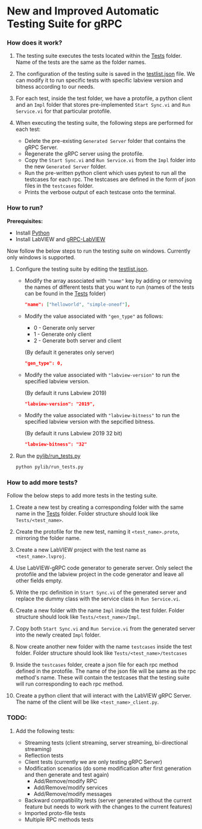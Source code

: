 # New and Improved Automatic Testing Suite for gRPC

### How does it work?

1. The testing suite executes the tests located within the [Tests](Tests/) folder. Name of the tests are the same as the folder names.

2. The configuration of the testing suite is saved in the [testlist.json](pylib/testlist.json) file. We can modify it to run specific tests with specific labview version and bitness according to our needs.

3. For each test, inside the test folder, we have a protofile, a python client and an `Impl` folder that stores pre-implemented `Start Sync.vi` and `Run Service.vi` for that particular protofile.

4. When executing the testing suite, the following steps are performed for each test:
   - Delete the pre-existing `Generated Server` folder that contains the gRPC Server.
   - Regenerate the gRPC server using the protofile.
   - Copy the `Start Sync.vi` and `Run Service.vi` from the `Impl` folder into the new `Generated Server` folder.
   - Run the pre-written python client which uses pytest to run all the testcases for each rpc. The testcases are defined in the form of json files in the `testcases` folder.
   - Prints the verbose output of each testcase onto the terminal.

### How to run?

**Prerequisites:**

- Install [Python](https://www.python.org/downloads/windows/)
- Install LabVIEW and [gRPC-LabVIEW](https://github.com/ni/grpc-labview/blob/master/docs/QuickStart.md#labview-grpc)

Now follow the below steps to run the testing suite on windows. Currently only windows is supported.

1. Configure the testing suite by editing the [testlist.json](pylib/testlist.json).

   - Modify the array associated with `"name"` key by adding or removing the names of different tests that you want to run (names of the tests can be found in the [Tests](Tests/) folder)

     ```json
     "name": ["helloworld", "simple-oneof"],
     ```

   - Modify the value associated with `"gen_type"` as follows:

     - 0 - Generate only server
     - 1 - Generate only client
     - 2 - Generate both server and client

     (By default it generates only server)

     ```json
     "gen_type": 0,
     ```

   - Modify the value associated with `"labview-version"` to run the specified labview version.

     (By default it runs Labview 2019)

     ```json
     "labview-version": "2019",
     ```

   - Modify the value associated with `"labview-bitness"` to run the specified labview version with the sepcified bitness.

     (By default it runs Labview 2019 32 bit)

     ```json
     "labview-bitness": "32"
     ```

2. Run the [pylib/run_tests.py](pylib/run_tests.py)

   ```bash
   python pylib/run_tests.py
   ```

### How to add more tests?

Follow the below steps to add more tests in the testing suite.

1. Create a new test by creating a corresponding folder with the same name in the [Tests](Tests/) folder. Folder structure should look like `Tests/<test_name>`.

2. Create the protofile for the new test, naming it `<test_name>.proto`, mirroring the folder name.

3. Create a new LabVIEW project with the test name as `<test_name>.lvproj`.

4. Use LabVIEW-gRPC code generator to generate server. Only select the protofile and the labview project in the code generator and leave all other fields empty.

5. Write the rpc definition in `Start Sync.vi` of the generated server and replace the dummy class with the service class in `Run Service.vi`.

6. Create a new folder with the name `Impl` inside the test folder. Folder structure should look like `Tests/<test_name>/Impl`.

7. Copy both `Start Sync.vi` and `Run Service.vi` from the generated server into the newly created `Impl` folder.

8. Now create another new folder with the name `testcases` inside the test folder. Folder structure should look like `Tests/<test_name>/testcases`

9. Inside the `testcases` folder, create a json file for each rpc method defined in the protofile. The name of the json file will be same as the rpc method's name. These will contain the testcases that the testing suite will run corresponding to each rpc method.

10. Create a python client that will interact with the LabVIEW gRPC Server. The name of the client will be like `<test_name>_client.py`.

### TODO:

1. Add the following tests:

   - Streaming tests (client streaming, server streaming, bi-directional streaming)
   - Reflection tests
   - Client tests (currently we are only testing gRPC Server)
   - Modification scenarios (do some modification after first generation and then generate and test again)
     - Add/Remove/modify RPC
     - Add/Remove/modify services
     - Add/Remove/modify messages
   - Backward compatibility tests (server generated without the current feature but needs to work with the changes to the current features)
   - Imported proto-file tests
   - Multiple RPC methods tests
